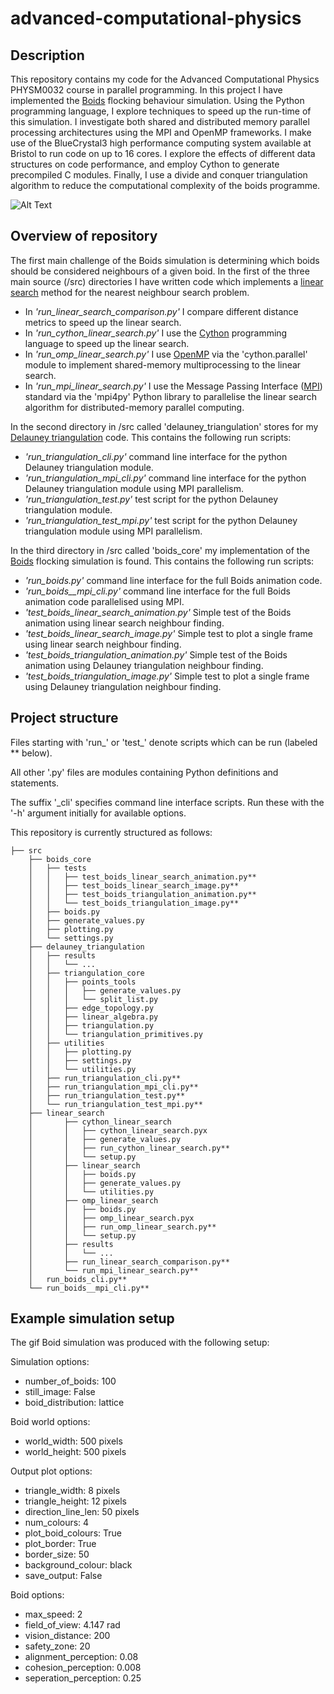 # advanced-computational-physics

## Description
This repository contains my code for the Advanced Computational Physics PHYSM0032 course in parallel programming.
In this project I have implemented the [Boids](https://en.wikipedia.org/wiki/Boids) flocking behaviour simulation. Using the Python programming language, I explore techniques to speed up the run-time of this simulation. I investigate both shared and distributed memory parallel processing architectures using the MPI and OpenMP frameworks. I make use of the BlueCrystal3 high performance computing system available at Bristol to run code on up to 16 cores. I explore the effects of different data structures on code performance, and employ Cython to generate precompiled C modules. Finally, I use a divide and conquer triangulation algorithm to reduce the computational complexity of the boids programme. 

![Alt Text](https://github.com/V-Hill/advanced-computational-physics/blob/main/src/boids_core/tests/100_boid_simulation.gif)

## Overview of repository

The first main challenge of the Boids simulation is determining which boids should be considered neighbours of a given boid.
In the first of the three main source (/src) directories I have written code which implements a [linear search](https://en.wikipedia.org/wiki/Nearest_neighbor_search#Linear_search) method for the nearest neighbour search problem. 

* In *'run_linear_search_comparison.py'* I compare different distance metrics to speed up the linear search. 
* In *'run_cython_linear_search.py'* I use the [Cython](https://en.wikipedia.org/wiki/Cython) programming language to speed up the linear search.
* In *'run_omp_linear_search.py'* I use [OpenMP](https://en.wikipedia.org/wiki/OpenMP) via the 'cython.parallel' module to implement shared-memory multiprocessing to the linear search.
* In *'run_mpi_linear_search.py'* I use the Message Passing Interface ([MPI](https://en.wikipedia.org/wiki/Message_Passing_Interface)) standard via the 'mpi4py' Python library to parallelise the linear search algorithm for distributed-memory parallel computing.

In the second directory in /src called 'delauney_triangulation' stores for my [Delauney triangulation](https://en.wikipedia.org/wiki/Delaunay_triangulation) code. This contains the following run scripts:

* *'run_triangulation_cli.py'* command line interface for the python Delauney triangulation module.
* *'run_triangulation_mpi_cli.py'* command line interface for the python Delauney triangulation module using MPI parallelism.
* *'run_triangulation_test.py'* test script for the python Delauney triangulation module.
* *'run_triangulation_test_mpi.py'* test script for the python Delauney triangulation module using MPI parallelism.

In the third directory in /src called 'boids_core' my implementation of the [Boids](https://en.wikipedia.org/wiki/Boids) flocking simulation is found.  This contains the following run scripts:

* *'run_boids.py'* command line interface for the full Boids animation code.
* *'run_boids__mpi_cli.py'* command line interface for the full Boids animation code parallelised using MPI.
* *'test_boids_linear_search_animation.py'* Simple test of the Boids animation using linear search neighbour finding.
* *'test_boids_linear_search_image.py'* Simple test to plot a single frame using linear search neighbour finding.
* *'test_boids_triangulation_animation.py'* Simple test of the Boids animation using Delauney triangulation neighbour finding.
* *'test_boids_triangulation_image.py'*  Simple test to plot a single frame using Delauney triangulation neighbour finding.

## Project structure

Files starting with 'run_' or 'test_' denote scripts which can be run (labeled ** below).

All other '.py' files are modules containing Python definitions and statements.

The suffix '_cli' specifies command line interface scripts. Run these with the '-h' argument initially for available options. 

This repository is currently structured as follows:

    ├── src                   
        ├── boids_core
        │   ├── tests
        │   │   ├── test_boids_linear_search_animation.py**
        │   │   ├── test_boids_linear_search_image.py**
        │   │   ├── test_boids_triangulation_animation.py**
        │   │   └── test_boids_triangulation_image.py**
        │   ├── boids.py
        │   ├── generate_values.py
        │   ├── plotting.py
        │   └── settings.py
        ├── delauney_triangulation
        │   ├── results
        │   │   └── ...
        │   ├── triangulation_core
        │   │   ├── points_tools
        │   │   │   ├── generate_values.py
        │   │   │   └── split_list.py
        │   │   ├── edge_topology.py
        │   │   ├── linear_algebra.py
        │   │   ├── triangulation.py
        │   │   └── triangulation_primitives.py
        │   ├── utilities
        │   │   ├── plotting.py
        │   │   ├── settings.py
        │   │   └── utilities.py
        │   ├── run_triangulation_cli.py**
        │   ├── run_triangulation_mpi_cli.py**
        │   ├── run_triangulation_test.py**
        │   └── run_triangulation_test_mpi.py**
        ├── linear_search
        │       ├── cython_linear_search
        │       │   ├── cython_linear_search.pyx
        │       │   ├── generate_values.py
        │       │   ├── run_cython_linear_search.py**
        │       │   └── setup.py
        │       ├── linear_search
        │       │   ├── boids.py
        │       │   ├── generate_values.py
        │       │   └── utilities.py
        │       ├── omp_linear_search
        │       │   ├── boids.py
        │       │   ├── omp_linear_search.pyx
        │       │   ├── run_omp_linear_search.py**
        │       │   └── setup.py
        │       ├── results
        │       │   └── ...
        │       ├── run_linear_search_comparison.py**
        │       └── run_mpi_linear_search.py**
        │   run_boids_cli.py**
        └── run_boids__mpi_cli.py**
        
## Example simulation setup

The gif Boid simulation was produced with the following setup:

Simulation options:
- number_of_boids: 100
- still_image: False
- boid_distribution: lattice
    
Boid world options:
- world_width:            500 pixels
- world_height:           500 pixels
    
Output plot options:
- triangle_width:         8 pixels
- triangle_height:        12 pixels
- direction_line_len:     50 pixels
- num_colours:            4
- plot_boid_colours:      True
- plot_border:           True
- border_size:            50
- background_colour:      black
- save_output:            False
    
Boid options:
- max_speed:              2
- field_of_view:          4.147 rad
- vision_distance:        200
- safety_zone:            20
- alignment_perception:   0.08
- cohesion_perception:    0.008
- seperation_perception:  0.25
